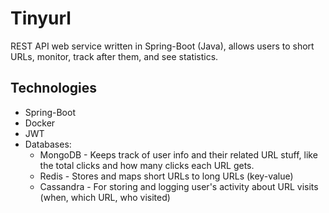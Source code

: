 # Tinyurl
REST API web service written in Spring-Boot (Java), allows users to short URLs, monitor, track after them, and see statistics.

## Technologies
* Spring-Boot
* Docker
* JWT
* Databases:
  * MongoDB - Keeps track of user info and their related URL stuff, like the total clicks and how many clicks each URL gets.
  * Redis - Stores and maps short URLs to long URLs (key-value)
  * Cassandra - For storing and logging user's activity about URL visits (when, which URL, who visited)

